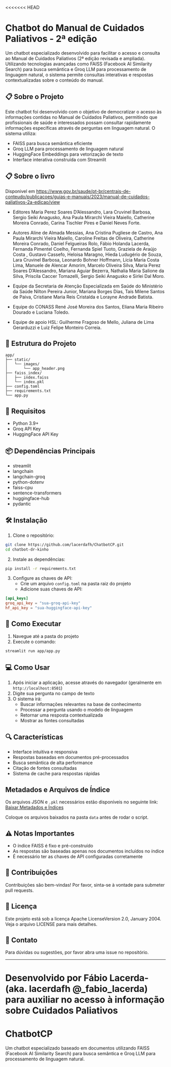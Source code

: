 <<<<<<< HEAD
# Chatbot do Manual de Cuidados Paliativos - 2ª edição

Um chatbot especializado desenvolvido para facilitar o acesso e consulta ao Manual de Cuidados Paliativos (2ª edição revisada e ampliada). Utilizando tecnologias avançadas como FAISS (Facebook AI Similarity Search) para busca semântica e Groq LLM para processamento de linguagem natural, o sistema permite consultas interativas e respostas contextualizadas sobre o conteúdo do manual.

## 📋 Sobre o Projeto

Este chatbot foi desenvolvido com o objetivo de democratizar o acesso às informações contidas no Manual de Cuidados Paliativos, permitindo que profissionais de saúde e interessados possam consultar rapidamente informações específicas através de perguntas em linguagem natural. O sistema utiliza:

- FAISS para busca semântica eficiente
- Groq LLM para processamento de linguagem natural
- HuggingFace Embeddings para vetorização de texto
- Interface interativa construída com Streamlit

## 📋 Sobre o livro

Disponivel em https://www.gov.br/saude/pt-br/centrais-de-conteudo/publicacoes/guias-e-manuais/2023/manual-de-cuidados-paliativos-2a-edicao/view

- Editores
Maria Perez Soares D’Alessandro, Lara Cruvinel Barbosa, Sergio Seiki Anagusko, Ana Paula Mirarchi Vieira
Maiello, Catherine Moreira Conrado, Carina Tischler Pires e Daniel Neves Forte.

- Autores
Aline de Almada Messias, Ana Cristina Pugliese de Castro, Ana Paula Mirarchi Vieira Maiello, Caroline
Freitas de Oliveira, Catherine Moreira Conrado, Daniel Felgueiras Rolo, Fábio Holanda Lacerda, Fernanda
Pimentel Coelho, Fernanda Spiel Tuoto, Graziela de Araújo Costa , Gustavo Cassefo, Heloisa Maragno,
Hieda Ludugério de Souza, Lara Cruvinel Barbosa, Leonardo Bohner Hoffmann, Lícia Maria Costa Lima,
Manuele de Alencar Amorim, Marcelo Oliveira Silva, Maria Perez Soares D’Alessandro, Mariana Aguiar
Bezerra, Nathalia Maria Salione da Silva, Priscila Caccer Tomazelli, Sergio Seiki Anagusko e Sirlei Dal Moro.

- Equipe da Secretaria de Atenção Especializada em Saúde do Ministério da Saúde
Nilton Pereira Junior, Mariana Borges Dias, Taís Milene Santos de Paiva, Cristiane Maria Reis Cristalda e
Lorayne Andrade Batista.

- Equipe do CONASS
René José Moreira dos Santos, Eliana Maria Ribeiro Dourado e Luciana Toledo.

- Equipe de apoio HSL:
Guilherme Fragoso de Mello, Juliana de Lima Gerarduzzi e Luiz Felipe Monteiro Correia.

## 🚀 Estrutura do Projeto

```
app/
├── static/
│   └── images/
│       └── app_header.png
├── faiss_index/
│   ├── index.faiss
│   └── index.pkl
├── config.toml
├── requirements.txt
└── app.py
```

## 🔧 Requisitos

- Python 3.9+
- Groq API Key
- HuggingFace API Key

## 📦 Dependências Principais

- streamlit
- langchain
- langchain-groq
- python-dotenv
- faiss-cpu
- sentence-transformers
- huggingface-hub
- pydantic

## 🛠️ Instalação

1. Clone o repositório:
```bash
git clone https://github.com/lacerdafh/ChatbotCP.git
cd chatbot-dr-kinho
```

2. Instale as dependências:
```bash
pip install -r requirements.txt
```

3. Configure as chaves de API:
   - Crie um arquivo `config.toml` na pasta raiz do projeto
   - Adicione suas chaves de API:
```toml
[api_keys]
groq_api_key = "sua-groq-api-key"
hf_api_key = "sua-huggingface-api-key"
```

## 🚀 Como Executar

1. Navegue até a pasta do projeto
2. Execute o comando:
```bash
streamlit run app/app.py
```

## 💻 Como Usar

1. Após iniciar a aplicação, acesse através do navegador (geralmente em `http://localhost:8501`)
2. Digite sua pergunta no campo de texto
3. O sistema irá:
   - Buscar informações relevantes na base de conhecimento
   - Processar a pergunta usando o modelo de linguagem
   - Retornar uma resposta contextualizada
   - Mostrar as fontes consultadas

## 🔍 Características

- Interface intuitiva e responsiva
- Respostas baseadas em documentos pré-processados
- Busca semântica de alta performance
- Citação de fontes consultadas
- Sistema de cache para respostas rápidas

## Metadados e Arquivos de Índice

Os arquivos JSON e `.pkl` necessários estão disponíveis no seguinte link:
[Baixar Metadados e Índices](https://mega.nz/sua-pasta)

Coloque os arquivos baixados na pasta `data` antes de rodar o script.
## ⚠️ Notas Importantes

- O índice FAISS é fixo e pré-construído
- As respostas são baseadas apenas nos documentos incluídos no índice
- É necessário ter as chaves de API configuradas corretamente

## 🤝 Contribuições

Contribuições são bem-vindas! Por favor, sinta-se à vontade para submeter pull requests.

## 📄 Licença

Este projeto está sob a licença Apache LicenseVersion 2.0, January 2004.  Veja o arquivo LICENSE para mais detalhes.

## 🎯 Contato

Para dúvidas ou sugestões, por favor abra uma issue no repositório.

---
Desenvolvido por Fábio Lacerda- (aka. lacerdafh @_fabio_lacerda) para auxiliar no acesso à informação sobre Cuidados Paliativos
=======
# ChatbotCP
Um chatbot especializado baseado em documentos utilizando FAISS (Facebook AI Similarity Search) para busca semântica e Groq LLM para processamento de linguagem natural.

